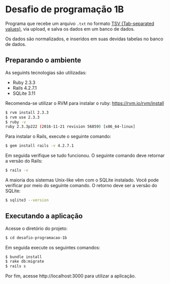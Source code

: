 # Desafio de programação 1B

Programa que recebe um arquivo `.txt` no formato <a href="https://en.wikipedia.org/wiki/Tab-separated_values" target="_blank">TSV (Tab-separated values)</a>,
via upload, e salva os dados em um banco de dados.

Os dados são normalizados, e inseridos em suas devidas tabelas no banco de dados.

## Preparando o ambiente

As seguints tecnologias são utilizadas:

- Ruby 2.3.3
- Rails 4.2.7.1
- SQLite 3.11

Recomenda-se utilizar o RVM para instalar o ruby: https://rvm.io/rvm/install

```bash
$ rvm install 2.3.3 
$ rvm use 2.3.3
$ ruby -v
ruby 2.3.3p222 (2016-11-21 revision 56859) [x86_64-linux]
```

Para instalar o Rails, execute o seguinte comando:

```bash
$ gem install rails -v 4.2.7.1
```

Em seguida verifique se tudo funcionou. O seguinte comando deve retornar a versão do Rails:

```bash
$ rails -v
```

A maioria dos sistemas Unix-like vêm com o SQLite instalado. Você pode verificar por meio do seguinte comando. O retorno
deve ser a versão do SQLite:

```bash
$ sqlite3 --version
```

## Executando a aplicação

Acesse o diretório do projeto:

```bash
$ cd desafio-programacao-1b
```

Em seguida execute os seguintes comandos:

```bash
$ bundle install
$ rake db:migrate
$ rails s
```

Por fim, acesse http://localhost:3000 para utilizar a aplicação.